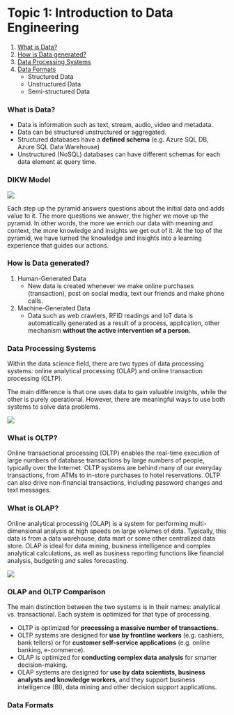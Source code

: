# Topic 1: Introduction to Data Engineering

1. [What is Data?](#what-is-data)
2. [How is Data generated?](#how-is-data-generated)
3. [Data Processing Systems](#data-processing-systems)
4. [Data Formats](#data-formats)
    - Structured Data
    - Unstructured Data 
    - Semi-structured Data

### What is Data?

- Data is information such as text, stream, audio, video and metadata. 
- Data can be structured unstructured or aggregated.
- Structured databases have a __defined schema__ (e.g. Azure SQL DB, Azure SQL Data Warehouse)
- Unstructured (NoSQL) databases can have different schemas for each data element at query time. 

### DIKW Model

![](https://i.imgur.com/LCMoaRp.png)

Each step up the pyramid answers questions about the initial data and adds value to it. The more questions we answer, the higher we move up the pyramid. In other words, the more we enrich our data with meaning and context, the more knowledge and insights we get out of it. At the top of the pyramid, we have turned the knowledge and insights into a learning experience that guides our actions.

### How is Data generated?

1) Human-Generated Data
    - New data is created whenever we make online purchases (transaction), post on social media, text our friends and make phone calls.
2) Machine-Generated Data
    - Data such as web crawlers, RFID readings and IoT data is automatically generated as a result of a process, application, other mechanism __without the active intervention of a person.__

### Data Processing Systems

Within the data science field, there are two types of data processing systems: online analytical processing (OLAP) and online transaction processing (OLTP). 

The main difference is that one uses data to gain valuable insights, while the other is purely operational. However, there are meaningful ways to use both systems to solve data problems.

![](https://i.imgur.com/mGuiOOn.png)

### What is OLTP?

Online transactional processing (OLTP) enables the real-time execution of large numbers of database transactions by large numbers of people, typically over the Internet. OLTP systems are behind many of our everyday transactions, from ATMs to in-store purchases to hotel reservations. OLTP can also drive non-financial transactions, including password changes and text messages.

### What is OLAP?

Online analytical processing (OLAP) is a system for performing multi-dimensional analysis at high speeds on large volumes of data. Typically, this data is from a data warehouse, data mart or some other centralized data store. OLAP is ideal for data mining, business intelligence and complex analytical calculations, as well as business reporting functions like financial analysis, budgeting and sales forecasting.

![](https://i.imgur.com/3yIVZY6.png)

### OLAP and OLTP Comparison

The main distinction between the two systems is in their names: analytical vs. transactional. Each system is optimized for that type of processing.

- OLTP is optimized for **processing a massive number of transactions.**
- OLTP systems are designed for **use by frontline workers** (e.g. cashiers, bank tellers) or for **customer self-service applications** (e.g. online banking, e-commerce).
- OLAP is optimized for **conducting complex data analysis** for smarter decision-making.
- OLAP systems are designed for **use by data scientists, business analysts and knowledge workers**, and they support business intelligence (BI), data mining and other decision support applications.

### Data Formats








